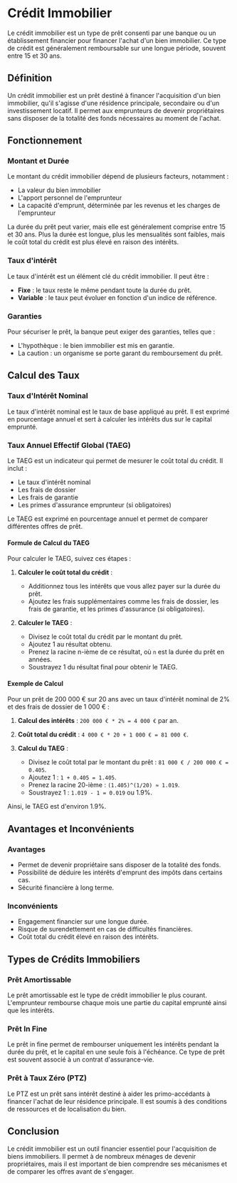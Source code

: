 # Crédit Immobilier

Le crédit immobilier est un type de prêt consenti par une banque ou un établissement financier pour financer l'achat d'un bien immobilier. Ce type de crédit est généralement remboursable sur une longue période, souvent entre 15 et 30 ans.

## Définition

Un crédit immobilier est un prêt destiné à financer l'acquisition d'un bien immobilier, qu'il s'agisse d'une résidence principale, secondaire ou d'un investissement locatif. Il permet aux emprunteurs de devenir propriétaires sans disposer de la totalité des fonds nécessaires au moment de l'achat.

## Fonctionnement

### Montant et Durée

Le montant du crédit immobilier dépend de plusieurs facteurs, notamment :
- La valeur du bien immobilier
- L'apport personnel de l'emprunteur
- La capacité d'emprunt, déterminée par les revenus et les charges de l'emprunteur

La durée du prêt peut varier, mais elle est généralement comprise entre 15 et 30 ans. Plus la durée est longue, plus les mensualités sont faibles, mais le coût total du crédit est plus élevé en raison des intérêts.

### Taux d'intérêt

Le taux d'intérêt est un élément clé du crédit immobilier. Il peut être :
- **Fixe** : le taux reste le même pendant toute la durée du prêt.
- **Variable** : le taux peut évoluer en fonction d'un indice de référence.

### Garanties

Pour sécuriser le prêt, la banque peut exiger des garanties, telles que :
- L'hypothèque : le bien immobilier est mis en garantie.
- La caution : un organisme se porte garant du remboursement du prêt.

## Calcul des Taux

### Taux d'Intérêt Nominal

Le taux d'intérêt nominal est le taux de base appliqué au prêt. Il est exprimé en pourcentage annuel et sert à calculer les intérêts dus sur le capital emprunté.

### Taux Annuel Effectif Global (TAEG)

Le TAEG est un indicateur qui permet de mesurer le coût total du crédit. Il inclut :
- Le taux d'intérêt nominal
- Les frais de dossier
- Les frais de garantie
- Les primes d'assurance emprunteur (si obligatoires)

Le TAEG est exprimé en pourcentage annuel et permet de comparer différentes offres de prêt.

#### Formule de Calcul du TAEG

Pour calculer le TAEG, suivez ces étapes :

1. **Calculer le coût total du crédit** :
   - Additionnez tous les intérêts que vous allez payer sur la durée du prêt.
   - Ajoutez les frais supplémentaires comme les frais de dossier, les frais de garantie, et les primes d'assurance (si obligatoires).

2. **Calculer le TAEG** :
   - Divisez le coût total du crédit par le montant du prêt.
   - Ajoutez 1 au résultat obtenu.
   - Prenez la racine n-ième de ce résultat, où `n` est la durée du prêt en années.
   - Soustrayez 1 du résultat final pour obtenir le TAEG.

#### Exemple de Calcul

Pour un prêt de 200 000 € sur 20 ans avec un taux d'intérêt nominal de 2% et des frais de dossier de 1 000 € :

1. **Calcul des intérêts** : `200 000 € * 2% = 4 000 €` par an.
2. **Coût total du crédit** : `4 000 € * 20 + 1 000 € = 81 000 €`.
3. **Calcul du TAEG** :

   - Divisez le coût total par le montant du prêt : `81 000 € / 200 000 € = 0.405`.
   - Ajoutez 1 : `1 + 0.405 = 1.405`.
   - Prenez la racine 20-ième : `(1.405)^(1/20) ≈ 1.019`.
   - Soustrayez 1 : `1.019 - 1 = 0.019` ou 1.9%.

Ainsi, le TAEG est d'environ 1.9%.

## Avantages et Inconvénients

### Avantages

- Permet de devenir propriétaire sans disposer de la totalité des fonds.
- Possibilité de déduire les intérêts d'emprunt des impôts dans certains cas.
- Sécurité financière à long terme.

### Inconvénients

- Engagement financier sur une longue durée.
- Risque de surendettement en cas de difficultés financières.
- Coût total du crédit élevé en raison des intérêts.

## Types de Crédits Immobiliers

### Prêt Amortissable

Le prêt amortissable est le type de crédit immobilier le plus courant. L'emprunteur rembourse chaque mois une partie du capital emprunté ainsi que les intérêts.

### Prêt In Fine

Le prêt in fine permet de rembourser uniquement les intérêts pendant la durée du prêt, et le capital en une seule fois à l'échéance. Ce type de prêt est souvent associé à un contrat d'assurance-vie.

### Prêt à Taux Zéro (PTZ)

Le PTZ est un prêt sans intérêt destiné à aider les primo-accédants à financer l'achat de leur résidence principale. Il est soumis à des conditions de ressources et de localisation du bien.

## Conclusion

Le crédit immobilier est un outil financier essentiel pour l'acquisition de biens immobiliers. Il permet à de nombreux ménages de devenir propriétaires, mais il est important de bien comprendre ses mécanismes et de comparer les offres avant de s'engager.
